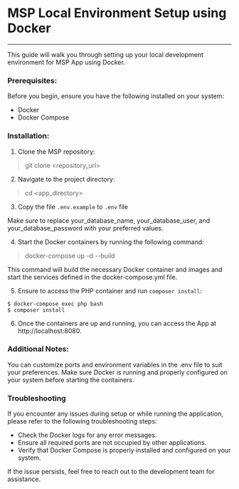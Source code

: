 # MSP Local Environment Setup using Docker

---

This guide will walk you through setting up your local development environment for MSP App using Docker.

### Prerequisites:
Before you begin, ensure you have the following installed on your system:
- Docker
- Docker Compose

### Installation:
1. Clone the MSP repository:
> git clone <repository_url>
2. Navigate to the project directory:
> cd <app_directory>
3. Copy the file `.env.example` to `.env` file

Make sure to replace your_database_name, your_database_user, and your_database_password with your preferred values.

4. Start the Docker containers by running the following command:
> docker-compose up -d --build

This command will build the necessary Docker container and images and start the services defined in the docker-compose.yml file.

5. Ensure to access the PHP container and run `composer install`:
```
$ docker-compose exec php bash
$ composer install
```

6. Once the containers are up and running, you can access the App at http://localhost:8080.

### Additional Notes:
You can customize ports and environment variables in the .env file to suit your preferences.
Make sure Docker is running and properly configured on your system before starting the containers.

### Troubleshooting
If you encounter any issues during setup or while running the application, please refer to the following troubleshooting steps:

- Check the Docker logs for any error messages.
- Ensure all required ports are not occupied by other applications.
- Verify that Docker Compose is properly installed and configured on your system.

If the issue persists, feel free to reach out to the development team for assistance.

